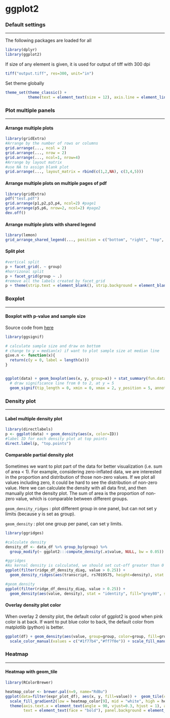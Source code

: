 # ggplot2 



### Default settings

---

The following packages are loaded for all

```R
library(dplyr)
library(ggplot2)
```

If size of any element is given, it is used for output of tiff with 300 dpi

```R
tiff("output.tiff", res=300, unit="in")
```

Set theme globally

```R
theme_set(theme_classic() + 
          theme(text = element_text(size = 12), axis.line = element_line(size = 0.2)))
```



### Plot multiple panels

---

#### Arrange multiple plots

```R
library(gridExtra)
#Arrange by the number of rows or columns
grid.arrange(..., ncol = 2)
grid.arrange(..., nrow = 2)
grid.arrange(..., ncol=1, nrow=4)
#Arrange by layout matrix
#use NA to assign blank plot
grid.arrange(..., layout_matrix = rbind(c(1,2,NA), c(3,4,5)))
```

#### Arrange multiple plots on multiple pages of pdf

```R
library(gridExtra)
pdf("test.pdf")
grid.arrange(p1,p2,p3,p4, ncol=2) #page1
grid.arrange(p5,p6, nrow=2, ncol=2) #page2
dev.off()
```

#### Arrange multiple plots with shared legend

```R
library(lemon)
grid_arrange_shared_legend(..., position = c("bottom", "right", "top", "left"))
```

#### Split plot

```R
#vertical split
p + facet_grid(. ~ group)
#horrizonal split
p + facet_grid(group ~ .)
#remove all the labels created by facet_grid
p + theme(strip.text = element_blank(), strip.background = element_blank())
```



### Boxplot

---

#### Boxplot with p-value and sample size

Source code from [here](https://stackoverflow.com/questions/3483203/create-a-boxplot-in-r-that-labels-a-box-with-the-sample-size-n)

```R
library(ggsignif)

# calculate sample size and draw on bottom
# change to y = median(x) if want to plot sample size at median line
give.n <- function(x){
  return(c(y = 0, label = length(x)))
}


ggplot(data) + geom_boxplot(aes(x, y, group=x)) + stat_summary(fun.data = give.n, geom = "text") +
  # draw significance line from 0 to 2, at y = 5
  geom_signif(tip_length = 0, xmin = 0, xmax = 2, y_position = 5, annotations = "**")

```





### Density plot

---

#### Label multiple density plot

```R
library(directlabels)
p <- ggplot(data) + geom_density(aes(x, color=ID))
#label ID for each density plot at top points
direct.label(p, "top.points")
```

#### Comparable partial density plot

Sometimes we want to plot part of the data for better visualization (i.e. sum of area < 1). For example, considering zero-inflated data, we are interested in the proportion and distribution of those non-zero values. If we plot all values including zero, it could be hard to see the distribution of non-zero value. Here we can calculate the density with all data first, and then manually plot the density plot. The sum of area is the proportion of non-zero value, which is comparable between different groups.

`geom_density_ridges` : plot different group in one panel, but can not set y limits (because y is set as group).

`geom_density` : plot one group per panel, can set y limits.

```R
library(ggridges)

#calculate density
density_df <- data_df %>% group_by(group) %>% 
  group_modify(~ ggplot2:::compute_density(.x$value, NULL, bw = 0.05)) %>%  rename(value = x)

#ggridges
#As kernal density is calculated, we should set cut-off greater than 0 to filter raw 0 data
ggplot(filter(ridge_df_density_diag, value > 0.25)) + 
  geom_density_ridges(aes(transcript, rs7019575, height=density), stat = "identity", size=0.3, scale=1) 

#geom_density
ggplot(filter(ridge_df_density_diag, value > 0.25)) + 
  geom_density(aes(value, density), stat = "identity", fill="grey80", size=0.3) + facet_grid(group ~ .)
```

#### Overlay density plot color

When overlay 2 density plot, the default color of ggplot2 is good when pink color is at back. If want to put blue color to back, the default color from matplotlib (python) is better.

```R
ggplot(df) + geom_density(aes(value, group=group, color=group, fill=group), size=0.4, alpha=0.2) +
  scale_color_manual(values = c("#1f77b4","#ff7f0e")) + scale_fill_manual(values = c("#1f77b4","#ff7f0e"))
```



### Heatmap

---

#### Heatmap with geom_tile

```R
library(RColorBrewer)

heatmap_color <- brewer.pal(n=9, name="RdBu")
ggplot(data=filter(expr_plot_df), aes(x, y, fill=value)) +  geom_tile(color="black") + 
  scale_fill_gradient2(low = heatmap_color[9], mid = "white", high = heatmap_color[1]) +
  theme(axis.text.x = element_text(angle = 90, vjust=0.3, hjust = 1), axis.title = element_blank(), 
        text = element_text(face = "bold"), panel.background = element_blank(), axis.ticks = element_blank())
```

